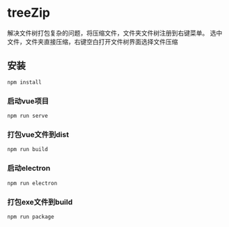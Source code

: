
# treeZip
解决文件树打包复杂的问题，将压缩文件，文件夹文件树注册到右键菜单。
选中文件，文件夹直接压缩，右键空白打开文件树界面选择文件压缩
## 安装
```
npm install
```

### 启动vue项目
```
npm run serve
```

### 打包vue文件到dist
```
npm run build
```

### 启动electron
```
npm run electron
```

### 打包exe文件到build
```
npm run package
```
